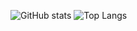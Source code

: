 ![GitHub stats](https://github-readme-stats.vercel.app/api?username=Urento&show_icons=true)
![Top Langs](https://github-readme-stats.vercel.app/api/top-langs/?username=Urento&layout=compact)
